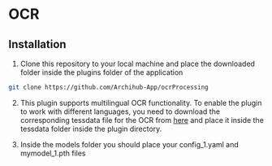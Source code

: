 # OCR

## Installation

1. Clone this repository to your local machine and place the downloaded folder inside the plugins folder of the application

```bash
git clone https://github.com/Archihub-App/ocrProcessing
```

2. This plugin supports multilingual OCR functionality. To enable the plugin to work with different languages, you need to download the corresponding tessdata file for the OCR from [here](https://github.com/tesseract-ocr/tessdata) and place it inside the tessdata folder inside the plugin directory.

3. Inside the models folder you should place your config_1.yaml and mymodel_1.pth files